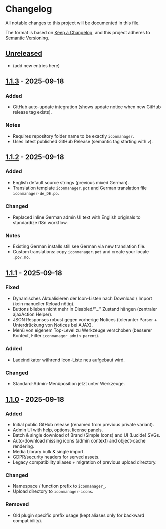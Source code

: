 # Changelog

All notable changes to this project will be documented in this file.

The format is based on [Keep a Changelog](https://keepachangelog.com/en/1.1.0/),
and this project adheres to [Semantic Versioning](https://semver.org/spec/v2.0.0.html).

## [Unreleased]
- (add new entries here)

## [1.1.3] - 2025-09-18
### Added
- GitHub auto-update integration (shows update notice when new GitHub release tag exists).

### Notes
- Requires repository folder name to be exactly `iconmanager`.
- Uses latest published GitHub Release (semantic tag starting with `v`).

## [1.1.2] - 2025-09-18
### Added
- English default source strings (previous mixed German).
- Translation template `iconmanager.pot` and German translation file `iconmanager-de_DE.po`.

### Changed
- Replaced inline German admin UI text with English originals to standardize i18n workflow.

### Notes
- Existing German installs still see German via new translation file.
- Custom translations: copy `iconmanager.pot` and create your locale `.po/.mo`.

## [1.1.1] - 2025-09-18
### Fixed
- Dynamisches Aktualisieren der Icon-Listen nach Download / Import (kein manueller Reload nötig).
- Buttons blieben nicht mehr in Disabled/"…" Zustand hängen (zentraler ajaxAction Helper).
- JSON Responses robust gegen vorherige Notices (toleranter Parser + Unterdrückung von Notices bei AJAX).
- Menü von eigenem Top-Level zu Werkzeuge verschoben (besserer Kontext, Filter `iconmanager_admin_parent`).

### Added
- Ladeindikator während Icon-Liste neu aufgebaut wird.

### Changed
- Standard-Admin-Menüposition jetzt unter Werkzeuge.

## [1.1.0] - 2025-09-18
### Added
- Initial public GitHub release (renamed from previous private variant).
- Admin UI with help, options, license panels.
- Batch & single download of Brand (Simple Icons) and UI (Lucide) SVGs.
- Auto-download missing icons (admin context) and object-cache rendering.
- Media Library bulk & single import.
- GDPR/security headers for served assets.
- Legacy compatibility aliases + migration of previous upload directory.

### Changed
- Namespace / function prefix to `iconmanager_`.
- Upload directory to `iconmanager-icons`.

### Removed
- Old plugin specific prefix usage (kept aliases only for backward compatibility).

[Unreleased]: https://github.com/atakan72/iconmanager/compare/v1.1.3...HEAD
[1.1.3]: https://github.com/atakan72/iconmanager/compare/v1.1.2...v1.1.3
[1.1.2]: https://github.com/atakan72/iconmanager/compare/v1.1.1...v1.1.2
[1.1.1]: https://github.com/atakan72/iconmanager/compare/v1.1.0...v1.1.1
[1.1.0]: https://github.com/atakan72/iconmanager/releases/tag/v1.1.0
